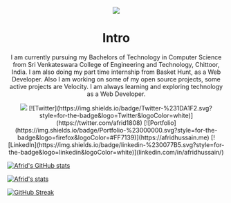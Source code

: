 <p align="center">
  <img src="https://user-images.githubusercontent.com/59523682/183292831-d09023be-75ca-4909-9841-3bbff96a9114.png">
</p>

<h1 align="center"> Intro </h1>

<p align="center">
I am currently pursuing my Bachelors of Technology in Computer Science from Sri Venkateswara College of Engineering and Technology, Chittoor, India. I am also doing my part time internship from Basket Hunt, as a Web Developer.
Also I am working on some of my open source projects, some active projects are Velocity. I am always learning and exploring technology as a Web Developer.
</p>

<!-- [![GitHub Afrid Hussain](https://img.shields.io/github/followers/afrid18?label=follow&style=social)](https://github.com/afrid18) -->

<p align="center">
<img src="https://img.shields.io/badge/github-%23121011.svg?style=for-the-badge&logo=github&logoColor=white)](https://github.com/afrid18"&nbsp;&nbsp;&nbsp;
<!-- [![GitHub](https://img.shields.io/badge/github-%23121011.svg?style=for-the-badge&logo=github&logoColor=white)](https://github.com/afrid18) -->
[![Twitter](https://img.shields.io/badge/Twitter-%231DA1F2.svg?style=for-the-badge&logo=Twitter&logoColor=white)](https://twitter.com/afrid1808)
[![Portfolio](https://img.shields.io/badge/Portfolio-%23000000.svg?style=for-the-badge&logo=firefox&logoColor=#FF7139)](https://afridhussain.me)
[![LinkedIn](https://img.shields.io/badge/linkedin-%230077B5.svg?style=for-the-badge&logo=linkedin&logoColor=white)](linkedin.com/in/afridhussain/)
</p>

<!-- ![visitors](https://visitor-badge.laobi.icu/badge?page_id=afrid18.afrid18) -->



[![Afrid's GitHub stats](https://github-readme-stats.vercel.app/api?username=afrid18&count_private=true&show_icons=true&theme=dracula)](https://github.com/anuraghazra/github-readme-stats)

[![Afrid's stats](https://github-readme-stats.vercel.app/api/wakatime?username=afrid18)](https://github.com/anuraghazra/github-readme-stats)


[![GitHub Streak](https://github-readme-streak-stats.herokuapp.com/?user=afrid18)](https://git.io/streak-stats)

